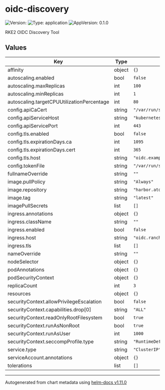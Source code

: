 # oidc-discovery

![Version: ](https://img.shields.io/badge/Version--informational?style=flat-square) ![Type: application](https://img.shields.io/badge/Type-application-informational?style=flat-square) ![AppVersion: 0.1.0](https://img.shields.io/badge/AppVersion-0.1.0-informational?style=flat-square)

RKE2 OIDC Discovery Tool

## Values

| Key | Type | Default | Description |
|-----|------|---------|-------------|
| affinity | object | `{}` |  |
| autoscaling.enabled | bool | `false` |  |
| autoscaling.maxReplicas | int | `100` |  |
| autoscaling.minReplicas | int | `1` |  |
| autoscaling.targetCPUUtilizationPercentage | int | `80` |  |
| config.apiCaCert | string | `"/var/run/secrets/kubernetes.io/serviceaccount/ca.crt"` |  |
| config.apiServiceHost | string | `"kubernetes.default.svc.cluster.local"` |  |
| config.apiServicePort | int | `443` |  |
| config.tls.enabled | bool | `false` |  |
| config.tls.expirationDays.ca | int | `1095` |  |
| config.tls.expirationDays.cert | int | `365` |  |
| config.tls.host | string | `"oidc.example.com"` |  |
| config.tokenFile | string | `"/var/run/secrets/kubernetes.io/serviceaccount/token"` |  |
| fullnameOverride | string | `""` |  |
| image.pullPolicy | string | `"Always"` |  |
| image.repository | string | `"harbor.atoy.dev/public/oidc-discovery"` |  |
| image.tag | string | `"latest"` |  |
| imagePullSecrets | list | `[]` |  |
| ingress.annotations | object | `{}` |  |
| ingress.className | string | `""` |  |
| ingress.enabled | bool | `false` |  |
| ingress.host | string | `"oidc.rancher.mexample"` |  |
| ingress.tls | list | `[]` |  |
| nameOverride | string | `""` |  |
| nodeSelector | object | `{}` |  |
| podAnnotations | object | `{}` |  |
| podSecurityContext | object | `{}` |  |
| replicaCount | int | `3` |  |
| resources | object | `{}` |  |
| securityContext.allowPrivilegeEscalation | bool | `false` |  |
| securityContext.capabilities.drop[0] | string | `"ALL"` |  |
| securityContext.readOnlyRootFilesystem | bool | `true` |  |
| securityContext.runAsNonRoot | bool | `true` |  |
| securityContext.runAsUser | int | `1000` |  |
| securityContext.seccompProfile.type | string | `"RuntimeDefault"` |  |
| service.type | string | `"ClusterIP"` |  |
| serviceAccount.annotations | object | `{}` |  |
| tolerations | list | `[]` |  |

----------------------------------------------
Autogenerated from chart metadata using [helm-docs v1.11.0](https://github.com/norwoodj/helm-docs/releases/v1.11.0)
